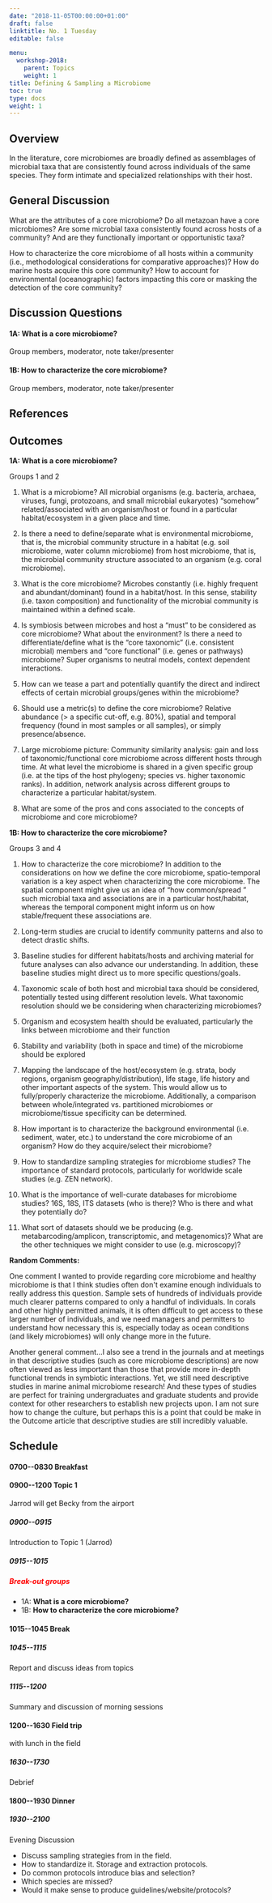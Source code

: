 ```yaml
---
date: "2018-11-05T00:00:00+01:00"
draft: false
linktitle: No. 1 Tuesday
editable: false

menu:
  workshop-2018:
    parent: Topics
    weight: 1
title: Defining & Sampling a Microbiome
toc: true
type: docs
weight: 1
---
```


## Overview

In the literature, core microbiomes are broadly defined as assemblages of microbial taxa that are consistently found across individuals of the same species. They form intimate and specialized relationships with their host.

## General Discussion

What are the attributes of a core microbiome? Do all metazoan have a core microbiomes? Are some microbial taxa consistently found across hosts of a community? And are they functionally important or opportunistic taxa?

How to characterize the core microbiome of all hosts within a community (i.e., methodological considerations for comparative approaches)? How do marine hosts acquire this core community? How to account for environmental (oceanographic) factors impacting this core or masking the detection of the core community?

## Discussion Questions

#### 1A: What is a core microbiome?

Group members, moderator, note taker/presenter

#### 1B: How to characterize the core microbiome?

Group members, moderator, note taker/presenter

## References

## Outcomes

**1A: What is a core microbiome?**

Groups 1 and 2

1. What is a microbiome? All microbial organisms (e.g. bacteria, archaea, viruses, fungi,
protozoans, and small microbial eukaryotes) “somehow” related/associated with an
organism/host or found in a particular habitat/ecosystem in a given place and time.


2. Is there a need to define/separate what is environmental microbiome, that is, the
microbial community structure in a habitat (e.g. soil microbiome, water column
microbiome) from host microbiome, that is, the microbial community structure
associated to an organism (e.g. coral microbiome).

3. What is the core microbiome? Microbes constantly (i.e. highly frequent and
abundant/dominant) found in a habitat/host. In this sense, stability (i.e. taxon
composition) and functionality of the microbial community is maintained within a
defined scale.

4. Is symbiosis between microbes and host a “must” to be considered as core
microbiome? What about the environment? Is there a need to differentiate/define
what is the “core taxonomic” (i.e. consistent microbial) members and “core
functional” (i.e. genes or pathways) microbiome? Super organisms to neutral
models, context dependent interactions.

5. How can we tease a part and potentially quantify the direct and indirect effects of
certain microbial groups/genes within the microbiome?

6. Should use a metric(s) to define the core microbiome? Relative abundance (> a
specific cut-off, e.g. 80%), spatial and temporal frequency (found in most samples or
all samples), or simply presence/absence.

7. Large microbiome picture: Community similarity analysis: gain and loss of
taxonomic/functional core microbiome across different hosts through time. At what
level the microbiome is shared in a given specific group (i.e. at the tips of the host
phylogeny; species vs. higher taxonomic ranks). In addition, network analysis across
different groups to characterize a particular habitat/system.

8. What are some of the pros and cons associated to the concepts of microbiome and
core microbiome?

**1B: How to characterize the core microbiome?**

Groups 3 and 4

1. How to characterize the core microbiome? In addition to the considerations on how we define the core microbiome, spatio-temporal variation is a key aspect when characterizing the core microbiome. The spatial component might give us an idea of “how common/spread ” such microbial taxa and associations are in a particular host/habitat, whereas the temporal component might inform us on how stable/frequent these associations are.

2. Long-term studies are crucial to identify community patterns and also to detect drastic shifts.

3. Baseline studies for different habitats/hosts and archiving material for future analyses can also advance our understanding. In addition, these baseline studies might direct us to more specific questions/goals.

4. Taxonomic scale of both host and microbial taxa should be considered, potentially tested using different resolution levels. What taxonomic resolution should we be considering when characterizing microbiomes?

5. Organism and ecosystem health should be evaluated, particularly the links between microbiome and their function

6. Stability and variability (both in space and time) of the microbiome should be explored

7. Mapping the landscape of the host/ecosystem (e.g. strata, body regions, organism geography/distribution), life stage, life history and other important aspects of the system. This would allow us to fully/properly characterize the microbiome. Additionally, a comparison between whole/integrated vs. partitioned microbiomes or microbiome/tissue specificity can be determined.

8. How important is to characterize the background environmental (i.e. sediment, water, etc.) to understand the core microbiome of an organism? How do they acquire/select their microbiome?

9. How to standardize sampling strategies for microbiome studies? The importance of standard protocols, particularly for worldwide scale studies (e.g. ZEN network).

10. What is the importance of well-curate databases for microbiome studies? 16S, 18S, ITS datasets (who is there)? Who is there and what they potentially do?

11. What sort of datasets should we be producing (e.g. metabarcoding/amplicon, transcriptomic, and metagenomics)? What are the other techniques we might consider to use (e.g. microscopy)?


**Random Comments:**

One comment I wanted to provide regarding core microbiome and healthy microbiome is that I think studies often don't examine enough individuals to really address this question.  Sample sets of hundreds of individuals provide much clearer patterns compared to only a handful of individuals.  In corals and other highly permitted animals, it is often difficult to get access to these larger number of individuals, and we need managers and permitters to understand how necessary this is, especially today as ocean conditions (and likely microbiomes) will only change more in the future.

Another general comment...I also see a trend in the journals and at meetings in that descriptive studies (such as core microbiome descriptions) are now often viewed as less important than those that provide more in-depth functional trends in symbiotic interactions.  Yet, we still need descriptive studies in marine animal microbiome research!  And these types of studies are perfect for training undergraduates and graduate students and provide context for other researchers to establish new projects upon.  I am not sure how to change the culture, but perhaps this is a point that could be make in the Outcome article that descriptive studies are still incredibly valuable.

## Schedule

#### 0700--0830 Breakfast


#### 0900--1200 Topic 1

Jarrod will get Becky from the airport

#####  0900--0915

Introduction to Topic 1 (Jarrod)

#####  0915--1015

##### <font color="red">**Break-out groups**</font>

* 1A: **What is a core microbiome?**
* 1B: **How to characterize the core microbiome?**

#### 1015--1045 Break

##### 1045--1115

Report and discuss ideas from topics


##### 1115--1200

Summary and discussion of morning sessions

#### 1200--1630 Field trip

 with lunch in the field

##### 1630--1730

Debrief

#### 1800--1930 Dinner


##### 1930--2100

Evening Discussion

* Discuss sampling strategies from in the field.
* How to standardize it. Storage and extraction protocols.
* Do common protocols introduce bias and selection?
* Which species are missed?
* Would it make sense to produce guidelines/website/protocols?
